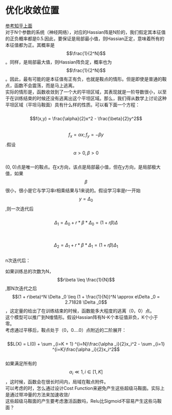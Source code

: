 # 优化收敛位置

[参考知乎上面](https://www.zhihu.com/question/68109802)  
对于N个参数的系统（神经网络），对应的Hassian阵是N阶的，我们假定其本征值的正负概率都是0.5.因此，要保证是局部最小值，则Hassian正定，意味着所有的本征值都为正。其概率是$$\frac{1}{2^N}$$。同样，是局部最大值，则Hassian阵负定，概率也为$$\frac{1}{2^N}$$。因此，最有可能的是本征值有正有负，也就是鞍点的情形。但是即使是普通的鞍点，函数不会震荡，而是马上逃离。  
实际的情形是，函数收敛到了一个大的平坦区域，其表现就是一阶导数很小，以至于在训练结束的时候还没有逃离出这个平坦区域。那么，我们得从数学上讨论这种平坦区域（平坦马鞍面）具有什么样的性质。可以看下面一个方程：  
&emsp;&emsp;$$f(x,y) = \frac{\alpha}{2}x^2 - \frac{\beta}{2}y^2$$  
$$f_{x} = \alpha x; f_{y} = -\beta y$$.假设$$\alpha > 0, \beta > 0$$  
\(0, 0\)点是唯一的鞍点。在x方向，该点是局部最小值，但在y方向，是局部极大值，如果$$\beta$$很小，很小是它与学习率r相乘结果与1来说的。假设学习率是r一开始$$y = \Delta _0$$,则一次迭代后  
&emsp;&emsp;$$\Delta _1 = \Delta _0 + r*\beta*\Delta _0 = (1 + r\beta)\Delta $$  
&emsp;&emsp;$$\Delta _2 = \Delta _1 + r*\beta*\Delta _1 = (1 + r\beta)\Delta _1$$  
n次迭代后：   

如果训练总的次数为N， $$r\beta \leq \frac{1}{N}$$,那N次迭代之后 $$(1 + r\beta)^N \Delta _0 \leq (1 + \frac{1}{N})^N \approx e\Delta _0 = 2.71828 \Delta _0$$，这定量的给出了在训练结束的时候，函数能多大程度的逃离（0，0）点。  
这个模型可以推广到N维情形。假设Hassian阵有N-K个本征值非负，K个小于零。  
考虑通过平移后，鞍点处于（0，0....0）点附近的二阶展开：  
&emsp;&emsp;$$L(X) = L(0) + \sum _{i=K + 1} ^{i=N}\frac{\alpha _i}{2}x_i^2 - \sum _{i=1} ^{i=K}\frac{\alpha _i}{2}x_i^2$$  
如果满足所有的$$\alpha _i \ll 1, i \in [1,K]$$，这时候，函数会在很长时间内，局域在鞍点附件。  
可以考虑的时，怎么通过设计Cost Function来避免产生这些超级马鞍面。实际上是通过带冲量的方法来加速收敛/    
这些超级马鞍面的产生要考虑激活函数吗，Relu比Sigmoid不容易产生这些马鞍面？




